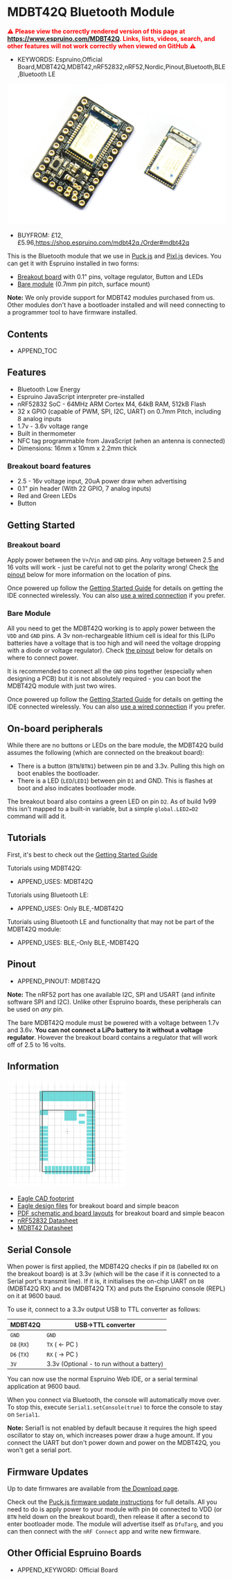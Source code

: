 <!--- Copyright (c) 2018 Gordon Williams, Pur3 Ltd. See the file LICENSE for copying permission. -->
MDBT42Q Bluetooth Module
========================

<span style="color:red">:warning: **Please view the correctly rendered version of this page at https://www.espruino.com/MDBT42Q. Links, lists, videos, search, and other features will not work correctly when viewed on GitHub** :warning:</span>

* KEYWORDS: Espruino,Official Board,MDBT42Q,MDBT42,nRF52832,nRF52,Nordic,Pinout,Bluetooth,BLE,Bluetooth LE

![Raytac MDBT42Q](MDBT42Q/board.jpg)

* BUYFROM: £12,£5.96,https://shop.espruino.com/mdbt42q,/Order#mdbt42q

This is the Bluetooth module that we use in [Puck.js](/Puck.js) and [Pixl.js](/Pixl.js)
devices. You can get it with Espruino installed in two forms:

* [Breakout board](https://shop.espruino.com/mdbt42q-breakout) with 0.1" pins, voltage regulator, Button and LEDs
* [Bare module](https://shop.espruino.com/mdbt42q-module) (0.7mm pin pitch, surface mount)

**Note:** We only provide support for MDBT42 modules purchased from us. Other
modules don't have a bootloader installed and will need connecting to a programmer
tool to have firmware installed.

Contents
--------

* APPEND_TOC

Features
--------

* Bluetooth Low Energy
* Espruino JavaScript interpreter pre-installed
* nRF52832 SoC - 64MHz ARM Cortex M4, 64kB RAM, 512kB Flash
* 32 x GPIO (capable of PWM, SPI, I2C, UART) on 0.7mm Pitch, including 8 analog inputs
* 1.7v - 3.6v voltage range
* Built in thermometer
* NFC tag programmable from JavaScript (when an antenna is connected)
* Dimensions: 16mm x 10mm x 2.2mm thick

### Breakout board features

* 2.5 - 16v voltage input, 20uA power draw when advertising
* 0.1" pin header (With 22 GPIO, 7 analog inputs)
* Red and Green LEDs
* Button


Getting Started
----------------

### Breakout board

Apply power between the `V+`/`Vin` and `GND` pins. Any voltage between 2.5 and 16 volts
will work - just be careful not to get the polarity wrong! Check [the pinout](#pinout) below
for more information on the location of pins.

Once powered up follow the [Getting Started Guide](/Quick+Start+BLE#mdbt42q) for details
on getting the IDE connected wirelessly. You can also [use a wired connection](#serial-console)
if you prefer.

### Bare Module

All you need to get the MDBT42Q working is to apply power between the `VDD` and
`GND` pins. A 3v non-rechargeable lithium cell is ideal for this (LiPo batteries
have a voltage that is too high and will need the voltage dropping with a diode
or voltage regulator). Check [the pinout](#pinout) below for details on where to
 connect power.

It is recommended to connect all the `GND` pins together (especially when
designing a PCB) but it is not absolutely required - you can boot the
MDBT42Q module with just two wires.

Once powered up follow the [Getting Started Guide](/Quick+Start+BLE#mdbt42q) for details
on getting the IDE connected wirelessly. You can also [use a wired connection](#serial-console)
if you prefer.


On-board peripherals
--------------------

While there are no buttons or LEDs on the bare module, the MDBT42Q build assumes
the following (which are connected on the breakout board):

* There is a button (`BTN`/`BTN1`) between pin `D0` and 3.3v. Pulling this high on boot
enables the bootloader.
* There is a LED (`LED`/`LED1`) between pin `D1` and GND. This is flashes at
boot and also indicates bootloader mode.

The breakout board also contains a green LED on pin `D2`. As of build 1v99 this
isn't mapped to a built-in variable, but a simple `global.LED2=D2` command will add it.


Tutorials
--------

First, it's best to check out the [Getting Started Guide](/Quick+Start+BLE#mdbt42q)

Tutorials using MDBT42Q:

* APPEND_USES: MDBT42Q

Tutorials using Bluetooth LE:

* APPEND_USES: Only BLE,-MDBT42Q

Tutorials using Bluetooth LE and functionality that may not be part of the MDBT42Q module:

* APPEND_USES: BLE,-Only BLE,-MDBT42Q



Pinout
--------

* APPEND_PINOUT: MDBT42Q

**Note:** The nRF52 port has one available I2C, SPI and USART (and infinite software SPI and I2C).
Unlike other Espruino boards, these peripherals can be used on *any* pin.

The bare MDBT42Q module must be powered with a voltage between 1.7v and 3.6v. **You can
not connect a LiPo battery to it without a voltage regulator**. However the breakout board
contains a regulator that will work off of 2.5 to 16 volts.


Information
-----------

[![MDBT42Q library](MDBT42Q/lbr.png)](https://raw.githubusercontent.com/espruino/EspruinoBoard/master/MDBT42/mdbt42.lbr)

* [Eagle CAD footprint](https://raw.githubusercontent.com/espruino/EspruinoBoard/master/MDBT42/mdbt42.lbr)
* [Eagle design files](https://github.com/espruino/EspruinoBoard/tree/master/MDBT42/eagle) for breakout board and simple beacon
* [PDF schematic and board layouts](https://github.com/espruino/EspruinoBoard/tree/master/MDBT42/pdf) for breakout board and simple beacon
* [nRF52832 Datasheet](/datasheets/nRF52832_PS_v1.0.pdf)
* [MDBT42 Datasheet](/datasheets/MDBT42Q-E.pdf)


Serial Console
---------------

When power is first applied, the MDBT42Q checks if pin `D8` (labelled `RX` on the breakout board) is at 3.3v (which will be the
case if it is connected to a Serial port's transmit line). If it is, it initialises
the on-chip UART on `D8` (MDBT42Q RX) and `D6` (MDBT42Q TX) and puts the Espruino
console (REPL) on it at 9600 baud.

To use it, connect to a 3.3v output USB to TTL converter as follows:

| MDBT42Q     | USB->TTL converter |
|-------------|--------------------|
| `GND`       | `GND`                |
| `D8` (`RX`) | `TX` ( <- PC )       |
| `D6` (`TX`) | `RX` ( -> PC )       |
| `3V`        | 3.3v (Optional - to run without a battery) |

You can now use the normal Espruino Web IDE, or a serial terminal application at 9600 baud.

When you connect via Bluetooth, the console will automatically move over. To
stop this, execute `Serial1.setConsole(true)` to force the console to stay on
`Serial1`.

**Note:** Serial1 is not enabled by default because it requires the high speed
oscillator to stay on, which increases power draw a huge amount. If you connect
the UART but don't power down and power on the MDBT42Q, you won't get a serial port.


Firmware Updates
-----------------

Up to date firmwares are available from [the Download page](/Download#mdbt42q).

Check out the [Puck.js firmware update instructions](/Puck.js#firmware-updates)
for full details. All you need to do is apply power to your module with
pin `D0` connected to VDD (or `BTN` held down on the breakout board), then
release it after a second to enter bootloader mode. The module will advertise
itself as `DfuTarg`, and you can then connect with the `nRF Connect` app and
write new firmware.


Other Official Espruino Boards
------------------------------

* APPEND_KEYWORD: Official Board
